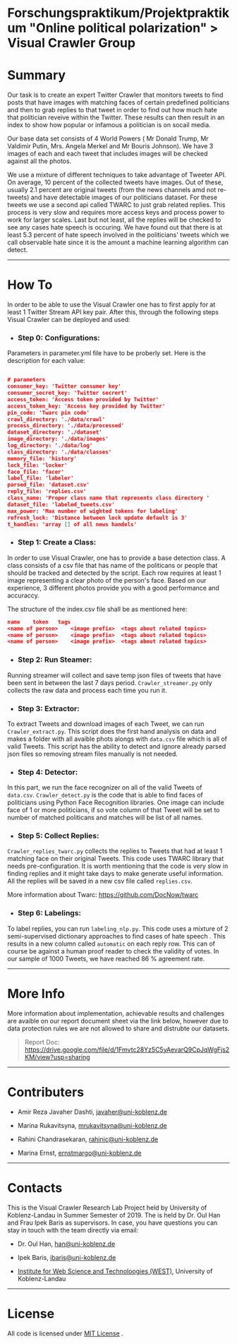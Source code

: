 # Forschungspraktikum/Projektpraktikum "Online political polarization" > Visual Crawler Group

# Summary

Our task is to create an expert Twitter Crawler that monitors tweets to find posts that have images with matching faces of certain predefined politicians and then to grab replies to that tweet in order to find out how much hate that politician reveive within the Twitter. These results can then result in an index to show how popular or infamous a politician is on socail media.


Our base data set consists of 4 World Powers ( Mr Donald Trump, Mr Valdimir Putin, Mrs. Angela Merkel and Mr Bouris Johnson). We have 3 images of each and each tweet that includes images will be checked against all the photos.

We use a mixture of different techniques to take advantage of Tweeter API. On average, 10 percent of the collected tweets have images. Out of these, usually 2.1 percent are original tweets (from the news channels amd not re-tweets) and have detectable images of our politicians dataset. For these tweets we use a second api called TWARC to just grab related replies. This process is very slow and requires more access keys and process power to work for larger scales. Last but not least, all the replies will be checked to see any cases hate speech is occuring. We have found out that there is at least 5.3 percent of hate speech involved in the politicians' tweets which we call observable hate since it is the amount a machine learning algorithm can detect.

-----------------------------------------------------------------------------------------------------------------------------

# How To

In order to be able to use the Visual Crawler one has to first apply for at least 1 Twitter Stream API key pair. After this, through the following steps Visual Crawler can be deployed and used:


- ### Step 0:  Configurations:
Parameters in parameter.yml file have to be proberly set. Here is the description for each value:

```json

# parameters
consumer_key: 'Twitter consumer key'
consumer_secret_key: 'Twitter secrert'
access_token: 'Access token provided by Twitter'
access_token_key: 'Access key provided by Twitter'
pin_code: 'Twarc pin code'
crawl_directory: './data/crawl' 
process_directory: './data/processed'
dataset_directory: './dataset'
image_directory: './data/images'
log_directory: './data/log'
class_directory: './data/classes'
memory_file: 'history' 
lock_file: 'locker'
face_file: 'facer'
label_file: 'labeler'
parsed_file: 'dataset.csv'
reply_file: 'replies.csv'
class_name: 'Proper class name that represents class directory '
dataset_file: 'labeled_tweets.csv'
max_power: 'Max number of wighted tokens for labeling'
refresh_lock: 'Distance between lock update default is 3'
t_handles: 'array [] of all news handels'
```

- ### Step 1:  Create a Class:

In order to use Visual Crawler, one has to provide a base detection class. A class consists of a csv file that has name of the politicans or people that should be tracked and detected by the script. Each row requires at least 1 image representing a clear photo of the person's face. Based on our experience, 3 different photos provide you with a good performance and accuraccy.

The structure of the index.csv file shall be as mentioned here:
```json 
name	token	tags
<name of person>	<image prefix>	<tags about related topics>
<name of person>	<image prefix>	<tags about related topics>
<name of person>	<image prefix>	<tags about related topics>
```

- ### Step 2:  Run Steamer:

Running streamer will collect and save temp json files of tweets that have been sent in between the last 7 days period. `Crawler_streamer.py` only collects the raw data and process each time you run it.


- ### Step 3:  Extractor:

To extract Tweets and download images of each Tweet, we can run `Crawler_extract.py`. This script does the first hand analysis on data and makes a folder with all avaible phots alongs with `data.csv` file which is all of valid Tweets. This script has the ability to detect and ignore already parsed json files so removing stream files manually is not needed.

- ### Step 4:  Detector:

In this part, we run the face recognizer on all of the valid Tweets of `data.csv`. `Crawler_detect.py` is the code that is able to find faces of politicians using Python Face Recognition libraries. One image can include face of 1 or more politicians, if so vote column of that Tweet will be set to number of matched politicans and matches will be list of all names.

- ### Step 5:  Collect Replies:

`Crawler_replies_twarc.py` collects the replies to Tweets that had at least 1 matching face on their original Tweets. This code uses TWARC library that needs pre-configuration. It is worth mentioning that the code is very slow in finding replies and it might take days to make generate useful information. All the replies will be saved in a new csv file called `replies.csv`.


More information about Twarc: https://github.com/DocNow/twarc

- ### Step 6:  Labelings:

To label replies, you can run `labeling_nlp.py`. This code uses a mixture of 2 semi-supervised dictionary approaches to find cases of hate speech . This results in a new column called `automatic` on each reply row. This can of course be against a human proof reader to check the validity of votes. In our sample of 1000 Tweets, we have reached 86 % agreement rate.

-----------------------------------------------------------------------------------------------------------------------------
# More Info

More information about implementation, achievable results and challenges are avaible on our report document sheet via the link below, however due to data protection rules we are not allowed to share and distrubte our datasets.

> Report Doc: https://drive.google.com/file/d/1Fmvtc28Yz5C5yAevarQ9CpJqWgFjs2KM/view?usp=sharing

-----------------------------------------------------------------------------------------------------------------------------

# Contributers

- Amir Reza Javaher Dashti, javaher@uni-koblenz.de

- Marina Rukavitsyna, mrukavitsyna@uni-koblenz.de

- Rahini Chandrasekaran, rahinic@uni-koblenz.de

- Marina Ernst, ernstmargo@uni-koblenz.de

-----------------------------------------------------------------------------------------------------------------------------

# Contacts
This is the Visual Crawler Research Lab Project held by University of Koblenz-Landau in Summer Semester of 2019. The is held by Dr. Oul Han and Frau Ipek Baris as supervisors. In case, you have questions you can stay in touch with the team directly via email:

* Dr. Oul Han, han@uni-koblenz.de

* Ipek Baris, ibaris@uni-koblenz.de

* [Institute for Web Science and Technoloogies (WEST)](https://west.uni-koblenz.de), University of Koblenz-Landau


-----------------------------------------------------------------------------------------------------------------------------

# License
All code is licensed under [MIT License](https://opensource.org/licenses/MIT) .





